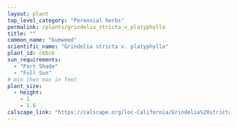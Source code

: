 ```yaml
---
layout: plant                                                              
top_level_category: "Perennial herbs"
permalink: /plants/grindelia_stricta_v_platyphylla
title: ""
common_name: "Gumweed"
scientific_name: "Grindelia stricta v. platyphylla"
plant_id: c6bcb
sun_requirements:
  - "Part Shade"
  - "Full Sun"
# min then max in feet
plant_size:
  - height: 
    - 1
    - 1.6
calscape_link: "https://calscape.org/loc-California/Grindelia%20stricta%20platyphylla(%20)"
---
```


